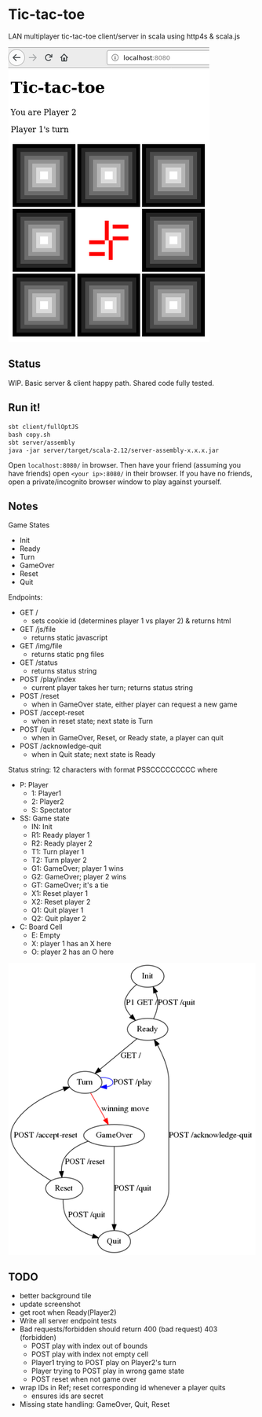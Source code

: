 Tic-tac-toe
===========

LAN multiplayer tic-tac-toe client/server in scala using http4s & scala.js

![doc/client.png](doc/client.png)

Status
------

WIP.  Basic server & client happy path.
Shared code fully tested.

Run it!
-------

```
sbt client/fullOptJS
bash copy.sh
sbt server/assembly
java -jar server/target/scala-2.12/server-assembly-x.x.x.jar
```

Open `localhost:8080/` in browser.
Then have your friend (assuming you have friends) open `<your ip>:8080/` in their browser.
If you have no friends, open a private/incognito browser window to play against yourself.

Notes
-----

Game States
- Init
- Ready
- Turn
- GameOver
- Reset
- Quit

Endpoints:
- GET /
    - sets cookie id (determines player 1 vs player 2) & returns html
- GET /js/file
    - returns static javascript
- GET /img/file
    - returns static png files
- GET /status
    - returns status string
- POST /play/index
    - current player takes her turn; returns status string
- POST /reset
    - when in GameOver state, either player can request a new game
- POST /accept-reset
    - when in reset state; next state is Turn
- POST /quit
    - when in GameOver, Reset, or Ready state, a player can quit
- POST /acknowledge-quit
    - when in Quit state; next state is Ready

Status string: 12 characters with format PSSCCCCCCCCC where
- P: Player
    - 1: Player1
    - 2: Player2
    - S: Spectator
- SS: Game state
    - IN: Init
    - R1: Ready player 1
    - R2: Ready player 2
    - T1: Turn player 1
    - T2: Turn player 2
    - G1: GameOver; player 1 wins
    - G2: GameOver; player 2 wins
    - GT: GameOver; it's a tie
    - X1: Reset player 1
    - X2: Reset player 2
    - Q1: Quit player 1
    - Q2: Quit player 2
- C: Board Cell
    - E: Empty
    - X: player 1 has an X here
    - O: player 2 has an O here

![doc/finite-state-machine.png](doc/finite-state-machine.png)


TODO
----

- better background tile
- update screenshot
- get root when Ready(Player2)
- Write all server endpoint tests
- Bad requests/forbidden should return 400 (bad request) 403 (forbidden)
    - POST play with index out of bounds
    - POST play with index not empty cell
    - Player1 trying to POST play on Player2's turn
    - Player trying to POST play in wrong game state
    - POST reset when not game over
- wrap IDs in Ref; reset corresponding id whenever a player quits
    - ensures ids are secret
- Missing state handling: GameOver, Quit, Reset
